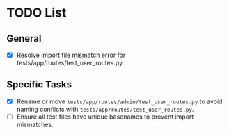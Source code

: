 # TODO List

## General
- [x] Resolve import file mismatch error for tests/app/routes/test_user_routes.py.

## Specific Tasks
- [x] Rename or move `tests/app/routes/admin/test_user_routes.py` to avoid naming conflicts with `tests/app/routes/test_user_routes.py`.
- [ ] Ensure all test files have unique basenames to prevent import mismatches.
